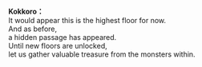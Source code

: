 # 

  
**Kokkoro：**  
It would appear this is the highest floor for now.  
 And as before,  
a hidden passage has appeared.  
 Until new floors are unlocked,  
let us gather valuable treasure from the monsters within.  
